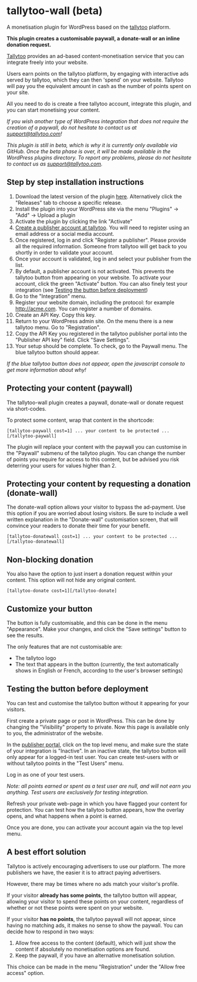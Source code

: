 # tallytoo-wall (beta)
A monetisation plugin for WordPress based on the [tallytoo](https://tallytoo.com) platform.

__This plugin creates a customisable paywall, a donate-wall or an inline donation request.__


[Tallytoo](https://tallytoo.com) provides an ad-based content-monetisation service that you can integrate freely into your website.

Users earn points on the tallytoo platform, by engaging with interactive ads served by tallytoo, which they can then \'spend\' on your website. Tallytoo will pay you the equivalent amount in cash as the number of points spent on your site.

All you need to do is create a free tallytoo account, integrate this plugin, and you can start monetising your content.

_If you wish another type of WordPress integration that does not require the creation of a paywall, do not hesitate to contact us at [support@tallytoo.com](mailto:support@tallytoo.com)!_

_This plugin is still in beta, which is why it is currently only available via GitHub. Once the beta phase is over, it will be made available in the WordPress plugins directory. To report any problems, please do not hesitate to contact us as [support@tallytoo.com](mailto:support@tallytoo.com)._

## Step by step installation instructions

1. Download the latest version of the plugin [here](https://github.com/tallytoo/tallytoo-wall/archive/v.0.2-beta.zip). Alternatively click the "Releases" tab to choose a specific release.
2. Install the plugin into your WordPress site via the menu "Plugins" -> "Add" -> Upload a plugin
3. Activate the plugin by clicking the link "Activate"
4. [Create a publisher account at tallytoo](https://app.tallytoo.com/publisher). You will need to register using an email address or a social media account.
5. Once registered, log in and click "Register a publisher". Please provide all the required information. Someone from tallytoo will get back to you shortly in order to validate your account.
6. Once your account is validated, log in and select your publisher from the list.
7. By default, a publisher account is not activated. This prevents the tallytoo button from appearing on your website. To activate your account, click the green "Activate" button. You can also finely test your integration (see [Testing the button before deployment](https://github.com/tallytoo/tallytoo-wall#testing-the-button-before-deployment))
8. Go to the "Integration" menu.
9. Register your website domain, including the protocol: for example http://acme.com. You can register a number of domains.
10. Create an API Key. Copy this key.
11. Return to your WordPress admin site. On the menu there is a new tallytoo menu. Go to "Registration".
12. Copy the API Key you registered in the tallytoo publisher portal into the "Publisher API key" field. Click "Save Settings".
13. Your setup should be complete. To check, go to the Paywall menu. The blue tallytoo button should appear. 

_If the blue tallytoo button does not appear, open the javascript console to get more information about why!_

## Protecting your content (paywall)

The tallytoo-wall plugin creates a paywall, donate-wall or donate request via short-codes.

To protect some content, wrap that content in the shortcode:
```
[tallytoo-paywall cost=1] ... your content to be protected ... [/tallytoo-paywall]
```

The plugin will replace your content with the paywall you can customise in the "Paywall" submenu of the tallytoo plugin.  You can change the number of points you require for access to this content, but be advised you risk deterring your users for values higher than 2.

## Protecting your content by requesting a donation (donate-wall)

The donate-wall option allows your visitor to bypass the ad-payment. Use this option if you are worried about losing visitors. Be sure to include a well written explanation in the "Donate-wall" customisation screen, that will convince your readers to donate their time for your benefit.

```
[tallytoo-donatewall cost=1] ... your content to be protected ... [/tallytoo-donatewall]
```


## Non-blocking donation 

You also have the option to just insert a donation request within your content. This option will not hide any original content. 

```
[tallytoo-donate cost=1][/tallytoo-donate]
```

## Customize your button

The button is fully customisable, and this can be done in the menu "Appearance". Make your changes, and click the "Save settings" button to see the results.

The only features that are not customisable are:

* The tallytoo logo
* The text that appears in the button (currently, the text automatically shows in English or French, according to the user's browser settings)


## Testing the button before deployment

You can test and customise the tallytoo button without it appearing for your visitors.

First create a private page or post in WordPress. This can be done by changing the "Visibility" property to private. Now this page is available only to you, the administrator of the website.

In the [publisher portal](https://app.tallytoo.com/publisher), click on the top level menu, and make sure the state of your integration is "Inactive". In an inactive state, the tallytoo button will only appear for a logged-in test user. You can create test-users with or without tallytoo points in the "Test Users" menu. 

Log in as one of your test users.

_Note: all points earned or spent as a test user are null, and will not earn you anything. Test users are exclusively for testing integration._

Refresh your private web-page in which you have flagged your content for protection. You can test how the tallytoo button appears, how the overlay opens, and what happens when a point is earned.

Once you are done, you can activate your account again via the top level menu.

## A best effort solution

Tallytoo is actively encouraging advertisers to use our platform. The more publishers we have, the easier it is to attract paying advertisers.

However, there may be times where no ads match your visitor's profile. 

If your visitor __already has some points__, the tallytoo button will appear, allowing your visitor to spend these points on your content, regardless of whether or not these points were spent on your website.

If your visitor __has no points__, the tallytoo paywall will not appear, since having no matching ads, it makes no sense to show the paywall. You can decide how to respond in two ways:

1. Allow free access to the content (default), which will just show the content if absolutely no monetisation options are found.
2. Keep the paywall, if you have an alternative monetisation solution. 

This choice can be made in the menu "Registration" under the "Allow free access" option.

